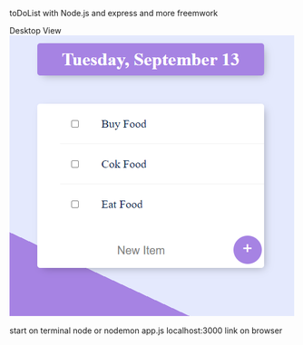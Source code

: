toDoList with Node.js and express and more freemwork

<div>
  <label>Desktop View</label>
  <img src ="logo.png" alt="pic_LOGO" />
<div>

start on terminal 
 node or nodemon app.js
 localhost:3000 link on browser